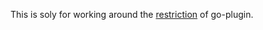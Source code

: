 This is soly for working around the [restriction](https://stackoverflow.com/a/42389345/3698446) of go-plugin.

